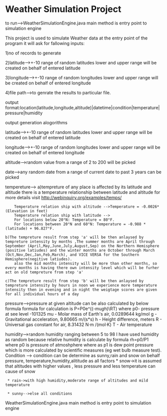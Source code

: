 # Weather Simulation Project

to run-->WeatherSimulationEngine.java  main method is entry point to simulation engine

This project is used to simulate Weather data at the entry point of the program it will ask for fallowing inputs:

1)no of records to generate 

2)latitude-->+-10 range of random latitudes lower and upper range will be created on behalf of entered latitude

3)longitude-->+-10 range of random longitudes lower and upper range will be created on behalf of entered longitude

4)file path-->to genrate the results to particular file.

output format:location(latitude,longitude,altitude)|datetime|condition|temperature|pressure|humidity

output generation alogorithms

latitude-->+-10 range of random latitudes lower and upper range will be created on behalf of entered latitude

longitude-->+-10 range of random longitudes lower and upper range will be created on behalf of entered longitude

altitude-->random value from a range of 2 to 200 will be picked

date-->any random date from a range of current date to past 3 years can be picked 

tempereture-->
	a)tempreture of any place is affected by its latitude and altitude there is a temperature relationship between latitude and altitude for more details  visit http://webinquiry.org/examples/temps/
	
		Temperature relation ship with altitude -->Temperature = -0.0026* (Elevation in feet) 
		Temperature relation ship with latitude -->
		For locations below 20°N: Temperature = 80°F.
		For locations between 20°N and 60°N: Temperature = -0.988 *(latitude) + 96.827°F.
		
	b)The tempreture result from step 'a' will be then anlaysed by tempreture intensity by months ,The summer months are April through September (April,May,June,July,August,Sep) on the Northern Hemisphere (positive latiudes) and the winter months are October through March (Oct,Nov,Dec,Jan,Feb,March), and VICE VERSA for the Southern Hemisphere(negitive latiudes).
		also the mid months intensity will be more than other months, so every months is having there own intensity level which will be furher	act on old tempreture from step 'a'
		
	c)The tempreture result from step 'b' will be then anlaysed by tempreture intensity by hours in noon we experience more temperature intensity then in evening and in night the weigtage scores are given for all individual hours of a day 
	
pressure-->pressure at given altitude can be also calculated by below formula
	   formula for calculation is 
	   P=P0e^((-mu*g*h)\RT)
		where
		p0- pressure at see level -101325
		mu - Molar mass of Earth's air, 0.0289644 kg/mol
		g - Gravitational acceleration, 9.80665 m/(s*s)
		h - Height difference, meters
		R - Universal gas constant for air, 8.31432 N·m /(mol·K)
		T - Air temperature
		
humidity-->random humidity ranging between  5 to 98
	   I have used humidity as random because relative humidity is calculate by formula rh=p0/P1  where p0 is pressure of atmoshphere where as p1 is dew point pressure which is more calculated  by scientific measures (eg wet bulb measure test).
Condition --> condition can be determine as sunny,rain  and snow on behalf pressure, temperature,humidity,alititude as all factors
	 *  snow->it is assumed that altitudes with higher values , less pressure and less temperature can cause of snow
	 
	 * rain->with high humidity,moderate range of altitudes and mild temperature
	 
	 * sunny-->else all conditions
	 
WeatherSimulationEngine.java  main method is 
entry point to simulation engine
